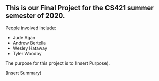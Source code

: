 ## This is our Final Project for the CS421 summer semester of 2020. 

People involved include:
* Jude Agan
* Andrew Bertella
* Wesley Hataway
* Tyler Woodby


The purpose for this project is to (Insert Purpose).

(Insert Summary)
